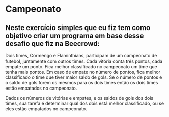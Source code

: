 # Campeonato
<h2>Neste exercício simples que eu fiz tem como objetivo criar um programa em base desse desafio que fiz na Beecrowd:</h2>

<p>Dois times, Cormengo e Flaminthians, participam de um campeonato de futebol, juntamente com outros times. Cada vitória conta três pontos, cada empate um ponto. Fica melhor classificado no campeonato um time que tenha mais pontos. Em caso de empate no número de pontos, fica melhor classificado o time que tiver maior saldo de gols. Se o número de pontos e o saldo de gols forem os mesmos para os dois times então os dois times estão empatados no campeonato.</p>

<p>Dados os números de vitórias e empates, e os saldos de gols dos dois times, sua tarefa é determinar qual dos dois está melhor classificado, ou se eles estão empatados no campeonato.</p>
